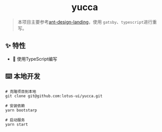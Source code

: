 <h1 align="center">yucca</h1>

> 本项目主要参考[ant-design-landing](https://github.com/ant-design/ant-design-landing)，使用 `gatsby`、`typescript`进行重写。

## ✨ 特性

- 🚀 使用TypeScript编写

## ⌨️ 本地开发

```
# 克隆项目到本地
git clone git@github.com:lotus-ui/yucca.git

# 安装依赖
yarn bootstarp

# 启动服务
yarn start
```
